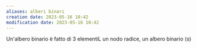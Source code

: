 ```yaml
---
aliases: alberi binari
creation date: 2023-05-16 10:42
modification date: 2023-05-16 10:42
---
```


Un'albero binario è fatto di 3 elementiL un nodo radice, un albero binario (s)